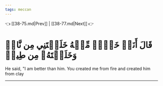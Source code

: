 ```yaml
---
tags: meccan
---
```


👈 [[38-75.md|Prev]] | [[38-77.md|Next]] 👉

# قَالَ أَنَا۠ خَيۡرٞ مِّنۡهُ خَلَقۡتَنِي مِن نَّارٖ وَخَلَقۡتَهُۥ مِن طِينٖ

He said, "I am better than him. You created me from fire and created him from clay

---

